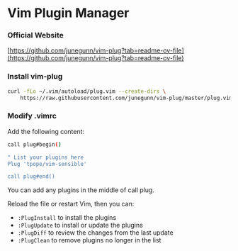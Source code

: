 # Vim Plugin Manager

### Official Website

[https://github.com/junegunn/vim-plug?tab=readme-ov-file](https://github.com/junegunn/vim-plug?tab=readme-ov-file)

### Install vim-plug

```bash
curl -fLo ~/.vim/autoload/plug.vim --create-dirs \
    https://raw.githubusercontent.com/junegunn/vim-plug/master/plug.vim
```

### Modify .vimrc

Add the following content:

```bash
call plug#begin()

" List your plugins here
Plug 'tpope/vim-sensible'

call plug#end()
```

You can add any plugins in the middle of call plug. 

Reload the file or restart Vim, then you can:

- `:PlugInstall` to install the plugins
- `:PlugUpdate` to install or update the plugins
- `:PlugDiff` to review the changes from the last update
- `:PlugClean` to remove plugins no longer in the list
